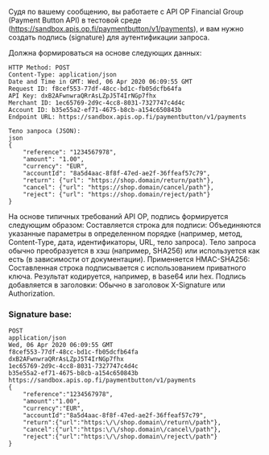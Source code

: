 Судя по вашему сообщению, вы работаете с API OP Financial Group (Payment Button API) в тестовой среде 
(https://sandbox.apis.op.fi/paymentbutton/v1/payments), и вам нужно создать подпись (signature) для аутентификации запроса. 

Должна формироваться на основе следующих данных:

```
HTTP Method: POST
Content-Type: application/json
Date and Time in GMT: Wed, 06 Apr 2020 06:09:55 GMT
Request ID: f8cef553-77df-48cc-bd1c-fb05dcfb64fa
API Key: dxB2AFwnwraQRrAsLZpJ5T4IrNGp7fhx
Merchant ID: 1ec65769-2d9c-4cc8-8031-7327747c4d4c
Account ID: b35e55a2-ef71-4675-b8cb-a154c650843b
Endpoint URL: https://sandbox.apis.op.fi/paymentbutton/v1/payments

Тело запроса (JSON):
json
{
    "reference": "1234567978",
    "amount": "1.00",
    "currency": "EUR",
    "accountId": "8a5d4aac-8f8f-47ed-ae2f-36ffeaf57c79",
    "return": {"url": "https://shop.domain/return/path"},
    "cancel": {"url": "https://shop.domain/cancel/path"},
    "reject": {"url": "https://shop.domain/reject/path"}
}
```

На основе типичных требований API OP, подпись формируется следующим образом:
Составляется строка для подписи:
Объединяются указанные параметры в определенном порядке (например, метод, Content-Type, дата, идентификаторы, URL, тело запроса).
Тело запроса обычно преобразуется в хэш (например, SHA256) или используется как есть (в зависимости от документации).
Применяется HMAC-SHA256:
Составленная строка подписывается с использованием приватного ключа.
Результат кодируется, например, в base64 или hex.
Подпись добавляется в заголовки:
Обычно в заголовок X-Signature или Authorization.


### Signature base:
```
POST
application/json
Wed, 06 Apr 2020 06:09:55 GMT
f8cef553-77df-48cc-bd1c-fb05dcfb64fa
dxB2AFwnwraQRrAsLZpJ5T4IrNGp7fhx
1ec65769-2d9c-4cc8-8031-7327747c4d4c
b35e55a2-ef71-4675-b8cb-a154c650843b
https://sandbox.apis.op.fi/paymentbutton/v1/payments
{	
	"reference":"1234567978",
	"amount":"1.00",
	"currency":"EUR",
	"accountId":"8a5d4aac-8f8f-47ed-ae2f-36ffeaf57c79",
	"return":{"url":"https:\/\/shop.domain\/return\/path"},
	"cancel":{"url":"https:\/\/shop.domain\/cancel\/path"},
	"reject":{"url":"https:\/\/shop.domain\/reject\/path"}
}
```